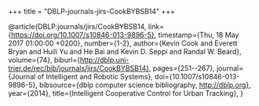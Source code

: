 +++
title = "DBLP-journals-jirs-CookBYBSB14"
+++

@article{DBLP:journals/jirs/CookBYBSB14,
   link={https://doi.org/10.1007/s10846-013-9896-5},
   timestamp={Thu, 18 May 2017 01:00:00 +0200},
   number={1-2},
   author={Kevin Cook and
Everett Bryan and
Huili Yu and
He Bai and
Kevin D. Seppi and
Randal W. Beard},
   volume={74},
   biburl={http://dblp.uni-trier.de/rec/bib/journals/jirs/CookBYBSB14},
   pages={251--267},
   journal={Journal of Intelligent and Robotic Systems},
   doi={10.1007/s10846-013-9896-5},
   bibsource={dblp computer science bibliography, http://dblp.org},
   year={2014},
   title={Intelligent Cooperative Control for Urban Tracking},
}
